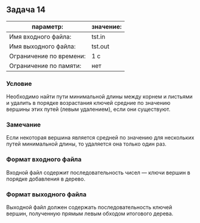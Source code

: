 ## Задача 14

| параметр:               | значение: |
| ----------------------- | --------- |
| Имя входного файла:     | tst.in    |
| Имя выходного файла:    | tst.out   |
| Ограничение по времени: | 1 с       |
| Ограничение по памяти:  | нет       |

### Условие

Необходимо найти пути минимальной длины между корнем и листьями и удалить в
порядке возрастания ключей средние по значению вершины этих путей (левым
удалением), если они существуют.

### Замечание

Если некоторая вершина является средней по значению для нескольких путей
минимальной длины, то удаляется она только один раз.

### Формат входного файла

Входной файл содержит последовательность чисел — ключи вершин в порядке
добавления в дерево.

### Формат выходного файла

Выходной файл должен содержать последовательность ключей вершин, полученную
прямым левым обходом итогового дерева.
